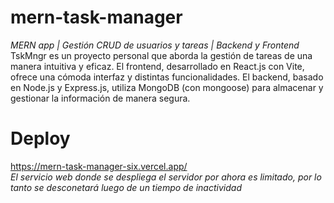 # mern-task-manager
*MERN app | Gestión CRUD de usuarios y tareas | Backend y Frontend*  
TskMngr es un proyecto personal que aborda la gestión de tareas de una manera intuitiva y eficaz. El frontend, desarrollado en React.js con Vite, ofrece una cómoda interfaz y distintas funcionalidades. El backend, basado en Node.js y Express.js, utiliza MongoDB (con mongoose) para almacenar y gestionar la información de manera segura.

# Deploy 
https://mern-task-manager-six.vercel.app/  
*El servicio web donde se despliega el servidor por ahora es limitado, por lo tanto se desconetará luego de un tiempo de inactividad*
